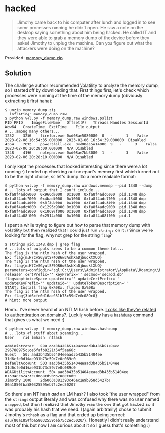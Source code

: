 # hacked

> Jimothy came back to his computer after lunch and logged in to see some processes running he didn't open. He saw a note on the desktop saying something about him being hacked. He called IT and they were able to grab a memory dump of the device before they asked Jimothy to unplug the machine. Can you figure out what the attackers were doing on the machine?

Provided: [memory_dump.zip](https://drive.google.com/uc?id=1s-WlTc92lF0TDHzXGpf7l0DZrluf4DYT&export=download)

## Solution

The challenge author recommended [Volatility](https://www.volatilityfoundation.org/releases-vol3) to analyze the memory dump, so I started off by downloading that.
First things first, let's check which processes were running at the time of the memory dump (obviously extracting it first haha):

```shell
$ unzip memory_dump.zip
  inflating: memory_dump.raw
$ python vol.py -f memory_dump.raw windows.pslist
PID	PPID	ImageFileName	Offset(V)	Threads	Handles	SessionId	Wow64	CreateTime	ExitTime	File output
# ...among many others...
1252	3256	firefox.exe	0xd08ae5080080	0	-	   1	False	2023-02-06 16:54:35.000000 	2023-02-06 16:54:39.000000 	Disabled
4364	7892	powershell.exe	0xd08ae5a14080	9	-	   3	False	2023-02-06 20:28:00.000000 	N/A	Disabled
1348	4196	notepad.exe	0xd08ae7bb3080	1	-	   3	False	2023-02-06 20:28:10.000000 	N/A	Disabled
```

I only kept the processes that looked interesting since there were a lot running :)
I ended up checking out notepad's memory first which turned out to be the right choice, so let's dump itto a more readable format:

```
$ python vol.py -f memory_dump.raw windows.memmap --pid 1348 --dump
# ...lots of output that I can't include...
0xfa8f4adc6000	0x966dc000	0x1000	0xfa8f4adc6000	pid.1348.dmp
0xfa8f4adc7000	0x4badb000	0x1000	0xfa8f4adc7000	pid.1348.dmp
0xfa8f4adc8000	0x5f3da000	0x1000	0xfa8f4adc8000	pid.1348.dmp
0xfa8f4adc9000	0x1295d9000	0x1000	0xfa8f4adc9000	pid.1348.dmp
0xfa8f4adca000	0x1069cf000	0x1000	0xfa8f4adca000	pid.1348.dmp
0xfa8f4a08f000	0x25144000	0x1000	0xfa8f4a08f000	pid.1
```

I spent a while trying to figure out how to parse that memory dump with volatility but then realized that I could just run `strings` on it :) Since we're looking for the flag, why not grep for the string `flag`?

```
$ strings pid.1348.dmp | grep flag
# ...lots of outputs seems to be a common theme lol...
The flag is the ntlm hash of the user wrapped.
Ex: flag{miH7CvSGyutSFtQB6w3AshXaDjbuqktXUQ}
The flag is the ntlm hash of the user wrapped.
Ex: flag{miH7CvSGyutSFtQB6w3AshXaDjbuqktXUQ}
parameters=configdir='sql:C:\\Users\\Administrator\\AppData\\Roaming\\Mozilla\\Firefox\\Profiles\\08lbqkfn.default-release' certPrefix='' keyPrefix='' secmod='secmod.db' flags=optimizeSpace updatedir='' updateCertPrefix='' updateKeyPrefix='' updateid='' updateTokenDescription='' 
START: Install flag 0x%08x, flagex 0x%08x
The flag is the ntlm hash of the user wrapped.
Ex: flag{31d6cfe0d16ae931b73c59d7e0c089c0}
# hint: more output
```

Hmm...I've never heard of an NTLM hash before. [Looks like they're related to authentication on domains?](https://learn.microsoft.com/en-us/windows-server/security/kerberos/ntlm-overview).
Luckily volatility has a [`hashdump`](https://github.com/volatilityfoundation/volatility/wiki/Command-Reference#hashdump) command that gives us what we need :)

```
$ python vol.py -f memory_dump.raw windows.hashdump
# ...lots of stuff about scanning...
User	rid	lmhash	nthash

Administrator	500	aad3b435b51404eeaad3b435b51404ee	296788975c1ce6fafb8221f54f5aa68c
Guest	501	aad3b435b51404eeaad3b435b51404ee	31d6cfe0d16ae931b73c59d7e0c089c0
DefaultAccount	503	aad3b435b51404eeaad3b435b51404ee	31d6cfe0d16ae931b73c59d7e0c089c0
WDAGUtilityAccount	504	aad3b435b51404eeaad3b435b51404ee	67594cc62423c1d68acd9b5620eec6d0
Jimothy	1000	2d60630381393c46ac2e9b858d5427bc	80a1850fba580325595eb75c2ec50207
```

So there's an NT hash *and* an LM hash?
I also took "the user wrapped" from the `strings` output literally and was confused why there was no user named `wrapped`, but then I realized that Jimothy was the one that got hacked so it was probably his hash that we need.
I (again arbitrarily) chose to submit Jimothy's `nthash` as a flag and that ended up being correct: `osu{80a1850fba580325595eb75c2ec50207}`.
Honestly I didn't really understand most of this but now I am curious about it so I guess that's something :)
